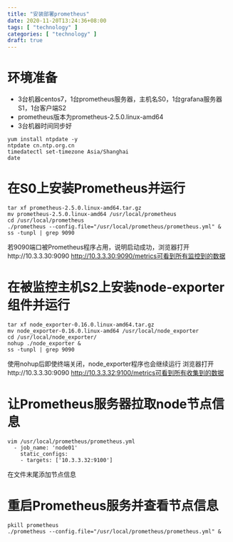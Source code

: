 ```yaml
---
title: "安装部署prometheus"
date: 2020-11-20T13:24:36+08:00
tags: [ "technology" ]
categories: [ "technology" ]
draft: true
---
```


# 环境准备
* 3台机器centos7，1台prometheus服务器，主机名S0，1台grafana服务器S1，1台客户端S2
* prometheus版本为prometheus-2.5.0.linux-amd64
* 3台机器时间同步好
```
yum install ntpdate -y
ntpdate cn.ntp.org.cn
timedatectl set-timezone Asia/Shanghai
date
```

# 在S0上安装Prometheus并运行
```
tar xf prometheus-2.5.0.linux-amd64.tar.gz
mv prometheus-2.5.0.linux-amd64 /usr/local/prometheus
cd /usr/local/prometheus
./prometheus --config.file="/usr/local/prometheus/prometheus.yml" &
ss -tunpl | grep 9090
```
若9090端口被Prometheus程序占用，说明启动成功，浏览器打开http://10.3.3.30:9090
http://10.3.3.30:9090/metrics可看到所有监控到的数据

# 在被监控主机S2上安装node-exporter组件并运行
```
tar xf node_exporter-0.16.0.linux-amd64.tar.gz
mv node_exporter-0.16.0.linux-amd64 /usr/local/node_exporter
cd /usr/local/node_exporter/
nohup ./node_exporter &
ss -tunpl | grep 9090
```
使用nohup后即使终端关闭，node_exporter程序也会继续运行
浏览器打开http://10.3.3.30:9090
http://10.3.3.32:9100/metrics可看到所有收集到的数据

# 让Prometheus服务器拉取node节点信息
```
vim /usr/local/prometheus/prometheus.yml
  - job_name: 'node01'
    static_configs:
    - targets: ['10.3.3.32:9100']
```
在文件末尾添加节点信息

# 重启Prometheus服务并查看节点信息
```
pkill prometheus
./prometheus --config.file="/usr/local/prometheus/prometheus.yml" &
```







